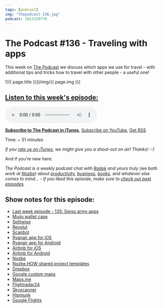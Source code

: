 ```yaml
---
tags: [podcast]
img: "thepodcast-136.jpg"
podcast: 1012329770
---
```


# The Podcast #136 - Traveling with apps

This week on [The Podcast][p] we discuss which apps we use for travel - with additional tips and tricks how to travel with other people - a useful one!

<!--More-->

![{{ page.title }}](/img/{{ page.img }})

## [Listen to this week's episode:][e]

<audio controls>
<source src="https://files.nozbe.com/podcast/136.mp3" type="audio/mpeg">
</audio>

**[Subscribe to The Podcast in iTunes][i]**, [Subscribe on YouTube][y], [Get RSS][rss]

Time: ~ 51 minutes

*If you [rate us on iTunes][i], we might give you a shout-out on air! Thanks! :-)*

And if you're new here:

*The Podcast is a weekly podcast chat with [Radek][r] and yours truly (we both work at [Nozbe][n]) about [productivity](/productivity), [business](/business), [books](/books), and whatever else comes to mind… - if you liked this episode, make sure to [check out past episodes](/podcast).*

## Show notes for this episode:

  * [Last week episode - 135: Swiss army apps](http://thepodcast.fm/episodes/135)
  * [Mujio wallet case](https://www.mujjo.com/cases/full-leather-wallet-case-for-iphone-x-black)
  * [Splitwise](https://www.splitwise.com/)
  * [Revolut](https://www.revolut.com/)
  * [Scanbot](https://scanbot.io/en/index.html)
  * [Ryanair app for iOS](https://itunes.apple.com/us/app/ryanair/id504270602?mt=8)
  * [Ryanair app for Android](https://play.google.com/store/apps/details?id=com.ryanair.cheapflights&hl=en)
  * [Airbnb for iOS](https://itunes.apple.com/gb/app/airbnb/id401626263?mt=8)
  * [Airbnb for Android](https://play.google.com/store/apps/details?id=com.airbnb.android&hl=en)
  * [Nozbe](https://nozbe.com/)
  * [Nozbe.HOW shared project templates](https://how.nozbe.com/)
  * [Dropbox](https://www.dropbox.com/)
  * [Google custom maps](https://www.google.com/maps/about/mymaps/)
  * [Maps.me](https://maps.me/)
  * [Flightradar24](https://www.flightradar24.com/)
  * [Skyscanner](https://www.skyscanner.pl/)
  * [Hipmunk](https://www.hipmunk.com/)
  * [Google Flights](https://www.google.com/flights/)

[y]: https://michael.gratis/thepodcastyt
[rss]: http://thepodcast.fm/episodes?format=RSS
[e]: http://thepodcast.fm/episodes/136

[p]: https://michael.gratis/thepodcastfm
[n]: https://nozbe.com/?a=mike
[r]: https://michael.gratis/radex
[i]: https://michael.gratis/thepodcast
[o]: https://michael.gratis/ipadonly


